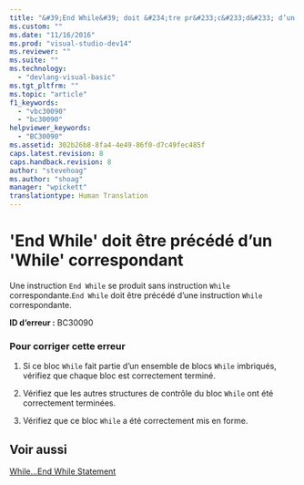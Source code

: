 ```yaml
---
title: "&#39;End While&#39; doit &#234;tre pr&#233;c&#233;d&#233; d’un &#39;While&#39; correspondant | Microsoft Docs"
ms.custom: ""
ms.date: "11/16/2016"
ms.prod: "visual-studio-dev14"
ms.reviewer: ""
ms.suite: ""
ms.technology: 
  - "devlang-visual-basic"
ms.tgt_pltfrm: ""
ms.topic: "article"
f1_keywords: 
  - "vbc30090"
  - "bc30090"
helpviewer_keywords: 
  - "BC30090"
ms.assetid: 302b26b8-8fa4-4e49-86f0-d7c49fec485f
caps.latest.revision: 8
caps.handback.revision: 8
author: "stevehoag"
ms.author: "shoag"
manager: "wpickett"
translationtype: Human Translation
---
```

# &#39;End While&#39; doit &#234;tre pr&#233;c&#233;d&#233; d’un &#39;While&#39; correspondant
Une instruction `End While` se produit sans instruction `While` correspondante.`End While` doit être précédé d’une instruction `While` correspondante.  
  
 **ID d’erreur :** BC30090  
  
### Pour corriger cette erreur  
  
1.  Si ce bloc `While` fait partie d’un ensemble de blocs `While` imbriqués, vérifiez que chaque bloc est correctement terminé.  
  
2.  Vérifiez que les autres structures de contrôle du bloc `While` ont été correctement terminées.  
  
3.  Vérifiez que ce bloc `While` a été correctement mis en forme.  
  
## Voir aussi  
 [While...End While Statement](../../visual-basic/language-reference/statements/while-end-while-statement.md)